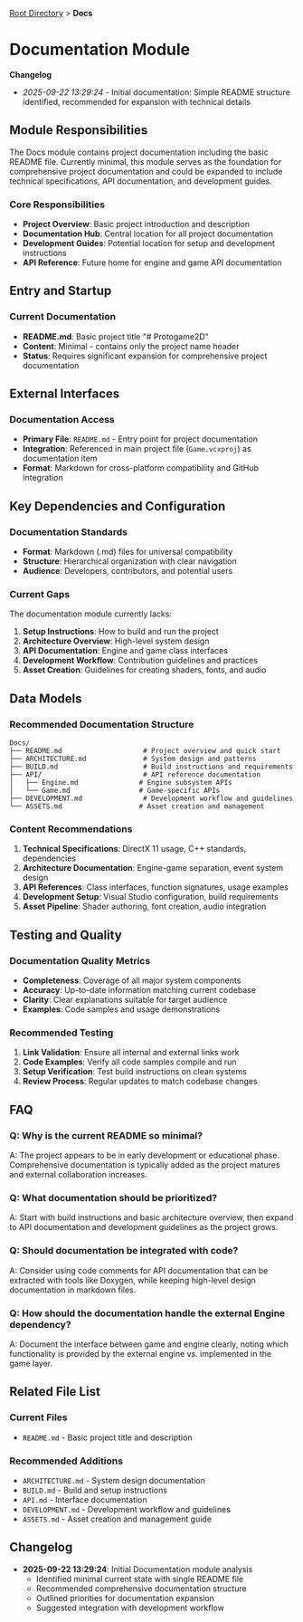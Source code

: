 [Root Directory](../../CLAUDE.md) > **Docs**

# Documentation Module

**Changelog**
- *2025-09-22 13:29:24* - Initial documentation: Simple README structure identified, recommended for expansion with technical details

## Module Responsibilities

The Docs module contains project documentation including the basic README file. Currently minimal, this module serves as the foundation for comprehensive project documentation and could be expanded to include technical specifications, API documentation, and development guides.

### Core Responsibilities
- **Project Overview**: Basic project introduction and description
- **Documentation Hub**: Central location for all project documentation
- **Development Guides**: Potential location for setup and development instructions
- **API Reference**: Future home for engine and game API documentation

## Entry and Startup

### Current Documentation
- **README.md**: Basic project title "# Protogame2D"
- **Content**: Minimal - contains only the project name header
- **Status**: Requires significant expansion for comprehensive project documentation

## External Interfaces

### Documentation Access
- **Primary File**: `README.md` - Entry point for project documentation
- **Integration**: Referenced in main project file (`Game.vcxproj`) as documentation item
- **Format**: Markdown for cross-platform compatibility and GitHub integration

## Key Dependencies and Configuration

### Documentation Standards
- **Format**: Markdown (.md) files for universal compatibility
- **Structure**: Hierarchical organization with clear navigation
- **Audience**: Developers, contributors, and potential users

### Current Gaps
The documentation module currently lacks:
1. **Setup Instructions**: How to build and run the project
2. **Architecture Overview**: High-level system design
3. **API Documentation**: Engine and game class interfaces
4. **Development Workflow**: Contribution guidelines and practices
5. **Asset Creation**: Guidelines for creating shaders, fonts, and audio

## Data Models

### Recommended Documentation Structure
```
Docs/
├── README.md                    # Project overview and quick start
├── ARCHITECTURE.md              # System design and patterns
├── BUILD.md                     # Build instructions and requirements
├── API/                         # API reference documentation
│   ├── Engine.md               # Engine subsystem APIs
│   └── Game.md                 # Game-specific APIs
├── DEVELOPMENT.md               # Development workflow and guidelines
└── ASSETS.md                   # Asset creation and management
```

### Content Recommendations
1. **Technical Specifications**: DirectX 11 usage, C++ standards, dependencies
2. **Architecture Documentation**: Engine-game separation, event system design
3. **API References**: Class interfaces, function signatures, usage examples
4. **Development Setup**: Visual Studio configuration, build requirements
5. **Asset Pipeline**: Shader authoring, font creation, audio integration

## Testing and Quality

### Documentation Quality Metrics
- **Completeness**: Coverage of all major system components
- **Accuracy**: Up-to-date information matching current codebase
- **Clarity**: Clear explanations suitable for target audience
- **Examples**: Code samples and usage demonstrations

### Recommended Testing
1. **Link Validation**: Ensure all internal and external links work
2. **Code Examples**: Verify all code samples compile and run
3. **Setup Verification**: Test build instructions on clean systems
4. **Review Process**: Regular updates to match codebase changes

## FAQ

### Q: Why is the current README so minimal?
A: The project appears to be in early development or educational phase. Comprehensive documentation is typically added as the project matures and external collaboration increases.

### Q: What documentation should be prioritized?
A: Start with build instructions and basic architecture overview, then expand to API documentation and development guidelines as the project grows.

### Q: Should documentation be integrated with code?
A: Consider using code comments for API documentation that can be extracted with tools like Doxygen, while keeping high-level design documentation in markdown files.

### Q: How should the documentation handle the external Engine dependency?
A: Document the interface between game and engine clearly, noting which functionality is provided by the external engine vs. implemented in the game layer.

## Related File List

### Current Files
- `README.md` - Basic project title and description

### Recommended Additions
- `ARCHITECTURE.md` - System design documentation
- `BUILD.md` - Build and setup instructions  
- `API.md` - Interface documentation
- `DEVELOPMENT.md` - Development workflow and guidelines
- `ASSETS.md` - Asset creation and management guide

## Changelog

- **2025-09-22 13:29:24**: Initial Documentation module analysis
  - Identified minimal current state with single README file
  - Recommended comprehensive documentation structure
  - Outlined priorities for documentation expansion
  - Suggested integration with development workflow